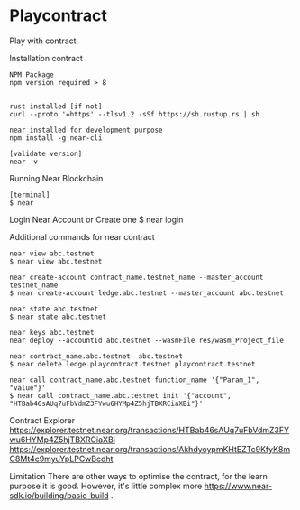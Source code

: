 # Playcontract
Play with contract 


Installation contract 
    
    NPM Package 
    npm version required > 8
    
    
    rust installed [if not]
    curl --proto '=https' --tlsv1.2 -sSf https://sh.rustup.rs | sh

    near installed for development purpose 
    npm install -g near-cli

    [validate version]
    near -v

Running Near Blockchain 

    [terminal]
    $ near 

Login Near Account or Create one 
    $ near login

Additional commands for near contract
    
    near view abc.testnet
    $ near view abc.testnet
    
    near create-account contract_name.testnet_name --master_account testnet_name
    $ near create-account ledge.abc.testnet --master_account abc.testnet

    near state abc.testnet
    $ near state abc.testnet

    near keys abc.testnet
    near deploy --accountId abc.testnet --wasmFile res/wasm_Project_file
    
    near contract_name.abc.testnet  abc.testnet 
    $ near delete ledge.playcontract.testnet playcontract.testnet
    
    near call contract_name.abc.testnet function_name '{"Param_1", "value"}'
    $ near call contract_name.abc.testnet init '{"account", "HTBab46sAUq7uFbVdmZ3FYwu6HYMp4Z5hjTBXRCiaXBi"}'

Contract Explorer
    https://explorer.testnet.near.org/transactions/HTBab46sAUq7uFbVdmZ3FYwu6HYMp4Z5hjTBXRCiaXBi
    https://explorer.testnet.near.org/transactions/AkhdyoypmKHtEZTc9KfyK8mC8Mt4c9myuYpLPCwBcdht

Limitation 
    There are other ways to optimise the contract, for the learn purpose it is good. However, it's little complex more https://www.near-sdk.io/building/basic-build .
